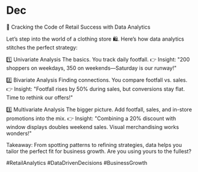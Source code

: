 # Dec
🎯 Cracking the Code of Retail Success with Data Analytics

Let’s step into the world of a clothing store 🛍️. Here’s how data analytics stitches the perfect strategy:

1️⃣ Univariate Analysis
The basics. You track daily footfall.
👉 Insight: "200 shoppers on weekdays, 350 on weekends—Saturday is our runway!"

2️⃣ Bivariate Analysis
Finding connections. You compare footfall vs. sales.
👉 Insight: "Footfall rises by 50% during sales, but conversions stay flat. Time to rethink our offers!"

3️⃣ Multivariate Analysis
The bigger picture. Add footfall, sales, and in-store promotions into the mix.
👉 Insight: "Combining a 20% discount with window displays doubles weekend sales. Visual merchandising works wonders!"

Takeaway: From spotting patterns to refining strategies, data helps you tailor the perfect fit for business growth. Are you using yours to the fullest?

#RetailAnalytics #DataDrivenDecisions #BusinessGrowth
